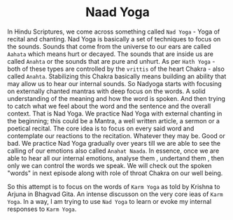 <center><h1> Naad Yoga</h1></center>

In Hindu Scriptures, we come across something called `Nad Yoga` - Yoga of recital and chanting. Nad Yoga is basically a set of techniques to focus on the sounds. Sounds that come from the universe to our ears are called `Aahata` which means hurt or decayed. The sounds that are inside us are called `Anahta` or the sounds that are pure and unhurt. As per `Hath Yoga` - both of these types are controlled by the `vrittis` of the heart Chakra - also called `Anahta`.  Stabilizing this Chakra basically means building an ability that may allow us to hear our internal sounds.  So Nadyoga starts with focusing on externally chanted mantras with deep focus on the words. A solid understanding of the meaning and how the word is spoken. And then trying to catch what we feel about the word and the sentence and the overall context. That is Nad Yoga. We practice Nad Yoga with external chanting  in the beginning; this could be a Mantra, a well written article, a sermon or a poetical recital. The core idea is to focus on every said word and contemplate our reactions to the recitation. Whatever they may be. Good or bad. We practice Nad Yoga gradually over years till we are able to see the calling of our emotions also called `Anahat Naada`. In essence, once we are able to hear all our internal emotions, analyse them , undertand them , then only we can control the words we speak. We will check out the spoken "words" in next episode along with role of throat Chakra on our well being. 

So this attempt is to focus on the words of `Karm Yoga` as told by Krishna to Arjuna in Bhagvad Gita. An intense discusson on the very core ieas of `Karm Yoga`. In a way, I am trying to use `Nad Yoga` to learn or evoke my internal responses to `Karm Yoga`. 

